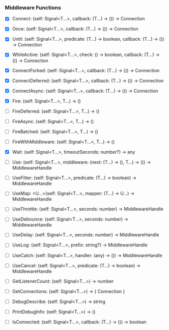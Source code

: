 
### Middleware Functions
- [X] Connect: (self: Signal<T...>, callback: (T...) -> ()) -> Connection  
- [X] Once: (self: Signal<T...>, callback: (T...) -> ()) -> Connection  
- [X] Until: (self: Signal<T...>, predicate: (T...) -> boolean, callback: (T...) -> ()) -> Connection  
- [X] WhileActive: (self: Signal<T...>, check: () -> boolean, callback: (T...) -> ()) -> Connection  
- [X] ConnectForked: (self: Signal<T...>, callback: (T...) -> ()) -> Connection  
- [X] ConnectDeferred: (self: Signal<T...>, callback: (T...) -> ()) -> Connection  
- [X] ConnectAsync: (self: Signal<T...>, callback: (T...) -> ()) -> Connection  

- [X] Fire: (self: Signal<T...>, T...) -> ()  
- [ ] FireDeferred: (self: Signal<T...>, T...) -> ()  
- [ ] FireAsync: (self: Signal<T...>, T...) -> ()  
- [ ] FireBatched: (self: Signal<T...>, T...) -> ()  
- [ ] FireWithMiddleware: (self: Signal<T...>, T...) -> ()  

- [X] Wait: (self: Signal<T...>, timeoutSeconds: number?) -> any  

- [ ] Use: (self: Signal<T...>, middleware: (next: (T...) -> (), T...) -> ()) -> MiddlewareHandle  
- [ ] UseFilter: (self: Signal<T...>, predicate: (T...) -> boolean) -> MiddlewareHandle  
- [ ] UseMap: <U...>(self: Signal<T...>, mapper: (T...) -> U...) -> MiddlewareHandle  
- [ ] UseThrottle: (self: Signal<T...>, seconds: number) -> MiddlewareHandle  
- [ ] UseDebounce: (self: Signal<T...>, seconds: number) -> MiddlewareHandle  
- [ ] UseDelay: (self: Signal<T...>, seconds: number) -> MiddlewareHandle  
- [ ] UseLog: (self: Signal<T...>, prefix: string?) -> MiddlewareHandle  
- [ ] UseCatch: (self: Signal<T...>, handler: (any) -> ()) -> MiddlewareHandle  
- [ ] UseCancel: (self: Signal<T...>, predicate: (T...) -> boolean) -> MiddlewareHandle  

- [ ] GetListenerCount: (self: Signal<T...>) -> number  
- [ ] GetConnections: (self: Signal<T...>) -> { Connection }  
- [ ] DebugDescribe: (self: Signal<T...>) -> string  
- [ ] PrintDebugInfo: (self: Signal<T...>) -> ()  
- [ ] IsConnected: (self: Signal<T...>, callback: (T...) -> ()) -> boolean  
